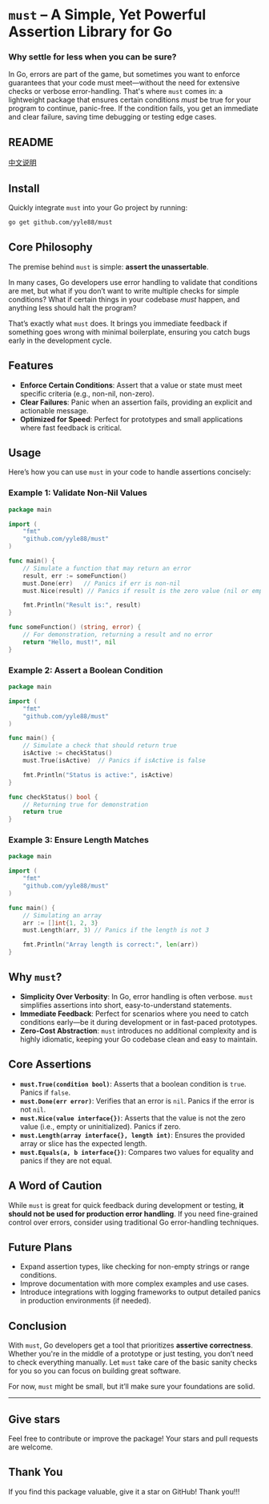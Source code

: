 # `must` – A Simple, Yet Powerful Assertion Library for Go

### Why settle for less when you can be sure?

In Go, errors are part of the game, but sometimes you want to enforce guarantees that your code must meet—without the need for extensive checks or verbose error-handling. That's where `must` comes in: a lightweight package that ensures certain conditions *must* be true for your program to continue, panic-free. If the condition fails, you get an immediate and clear failure, saving time debugging or testing edge cases.

## README
[中文说明](README.zh.md)

## Install

Quickly integrate `must` into your Go project by running:

```bash
go get github.com/yyle88/must
```

## Core Philosophy

The premise behind `must` is simple: **assert the unassertable**.

In many cases, Go developers use error handling to validate that conditions are met, but what if you don’t want to write multiple checks for simple conditions? What if certain things in your codebase *must* happen, and anything less should halt the program?

That’s exactly what `must` does. It brings you immediate feedback if something goes wrong with minimal boilerplate, ensuring you catch bugs early in the development cycle.

## Features

- **Enforce Certain Conditions**: Assert that a value or state must meet specific criteria (e.g., non-nil, non-zero).
- **Clear Failures**: Panic when an assertion fails, providing an explicit and actionable message.
- **Optimized for Speed**: Perfect for prototypes and small applications where fast feedback is critical.

## Usage

Here’s how you can use `must` in your code to handle assertions concisely:

### Example 1: Validate Non-Nil Values

```go
package main

import (
	"fmt"
	"github.com/yyle88/must"
)

func main() {
	// Simulate a function that may return an error
	result, err := someFunction()
	must.Done(err)   // Panics if err is non-nil
	must.Nice(result) // Panics if result is the zero value (nil or empty)

	fmt.Println("Result is:", result)
}

func someFunction() (string, error) {
	// For demonstration, returning a result and no error
	return "Hello, must!", nil
}
```

### Example 2: Assert a Boolean Condition

```go
package main

import (
	"fmt"
	"github.com/yyle88/must"
)

func main() {
	// Simulate a check that should return true
	isActive := checkStatus()
	must.True(isActive)  // Panics if isActive is false

	fmt.Println("Status is active:", isActive)
}

func checkStatus() bool {
	// Returning true for demonstration
	return true
}
```

### Example 3: Ensure Length Matches

```go
package main

import (
	"fmt"
	"github.com/yyle88/must"
)

func main() {
	// Simulating an array
	arr := []int{1, 2, 3}
	must.Length(arr, 3) // Panics if the length is not 3

	fmt.Println("Array length is correct:", len(arr))
}
```

## Why `must`?

- **Simplicity Over Verbosity**: In Go, error handling is often verbose. `must` simplifies assertions into short, easy-to-understand statements.
- **Immediate Feedback**: Perfect for scenarios where you need to catch conditions early—be it during development or in fast-paced prototypes.
- **Zero-Cost Abstraction**: `must` introduces no additional complexity and is highly idiomatic, keeping your Go codebase clean and easy to maintain.

## Core Assertions

- **`must.True(condition bool)`**: Asserts that a boolean condition is `true`. Panics if `false`.
- **`must.Done(err error)`**: Verifies that an error is `nil`. Panics if the error is not `nil`.
- **`must.Nice(value interface{})`**: Asserts that the value is not the zero value (i.e., empty or uninitialized). Panics if zero.
- **`must.Length(array interface{}, length int)`**: Ensures the provided array or slice has the expected length.
- **`must.Equals(a, b interface{})`**: Compares two values for equality and panics if they are not equal.

## A Word of Caution

While `must` is great for quick feedback during development or testing, **it should not be used for production error handling**. If you need fine-grained control over errors, consider using traditional Go error-handling techniques.

## Future Plans

- Expand assertion types, like checking for non-empty strings or range conditions.
- Improve documentation with more complex examples and use cases.
- Introduce integrations with logging frameworks to output detailed panics in production environments (if needed).

## Conclusion

With `must`, Go developers get a tool that prioritizes **assertive correctness**. Whether you're in the middle of a prototype or just testing, you don’t need to check everything manually. Let `must` take care of the basic sanity checks for you so you can focus on building great software.

For now, `must` might be small, but it’ll make sure your foundations are solid.

---

## Give stars

Feel free to contribute or improve the package! Your stars and pull requests are welcome.

## Thank You

If you find this package valuable, give it a star on GitHub! Thank you!!!
